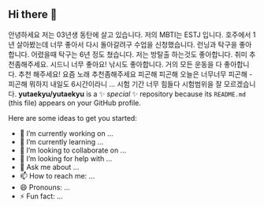 ## Hi there 👋
안녕하세요 저는 03년생 동탄에 살고 있습니다. 
저의 MBTI는 ESTJ 입니다. 
호주에서 1년 살아봤는데 너무 좋아서 다시 돌아갈려구 수업을 신청했습니다.
런닝과 탁구을 좋아합니다. 어렸을때 탁구는 6년 정도 쳤습니다.
저는 방탈출 하는것도 좋아합니다.
취미 추천좀해주세요.
시드니 너무 좋아요!
낚시도 좋아합니다.
거의 모든 운동을 다 좋아합니다. 추천 해주세요!
요즘 노래 추천좀해주세요
피곤해 피곤해 오늘은 너무너무 피곤해 - 피곤해
뭐하지
내일도 6시간이라니 ...
시험 기간 너무 힘들다
시험범위을 잘 모르겠습니다.
**yutaekyu/yutaekyu** is a ✨ _special_ ✨ repository because its `README.md` (this file) appears on your GitHub profile.

Here are some ideas to get you started:

- 🔭 I’m currently working on ...
- 🌱 I’m currently learning ...
- 👯 I’m looking to collaborate on ...
- 🤔 I’m looking for help with ...
- 💬 Ask me about ...
- 📫 How to reach me: ...
- 😄 Pronouns: ...
- ⚡ Fun fact: ...
